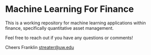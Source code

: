 # Machine Learning For Finance

This is a working repository for machine learning applications within finance, specifically quantitative asset management.

Feel free to reach out if you have any questions or comments!

Cheers
Franklin
streater@uw.edu
